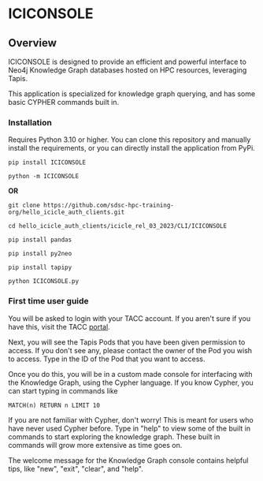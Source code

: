 # ICICONSOLE

## Overview

ICICONSOLE is designed to provide an efficient and powerful interface to Neo4j Knowledge Graph databases hosted on HPC resources, leveraging Tapis. 

This application is specialized for knowledge graph querying, and has some basic CYPHER commands built in. 

### Installation

Requires Python 3.10 or higher. You can clone this repository and manually install the requirements, or you can directly install the application from PyPi.

```shell 
pip install ICICONSOLE
```

```shell
python -m ICICONSOLE
```

**OR**

```shell 
git clone https://github.com/sdsc-hpc-training-org/hello_icicle_auth_clients.git
```

```shell
cd hello_icicle_auth_clients/icicle_rel_03_2023/CLI/ICICONSOLE
```

```shell
pip install pandas
```

```shell
pip install py2neo
```


```shell
pip install tapipy
```

```shell
python ICICONSOLE.py
```

### First time user guide

You will be asked to login with your TACC account. If you aren't sure if you have this, visit the TACC [portal](https://portal.tacc.utexas.edu/).

Next, you will see the Tapis Pods that you have been given permission to access. If you don't see any, please contact the owner of the Pod you wish to access. Type in the ID of the Pod that you want to access. 

Once you do this, you will be in a custom made console for interfacing with the Knowledge Graph, using the Cypher language. If you know Cypher, you can start typing in commands like 

```
MATCH(n) RETURN n LIMIT 10
```

If you are not familiar with Cypher, don't worry! This is meant for users who have never used Cypher before. Type in "help" to view some of the built in commands to start exploring the knowledge graph. These built in commands will grow more extensive as time goes on. 

The welcome message for the Knowledge Graph console contains helpful tips, like "new", "exit", "clear", and "help". 
